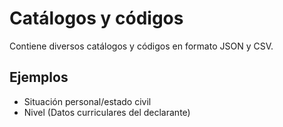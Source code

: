 # Catálogos y códigos
Contiene diversos catálogos y códigos en formato JSON y CSV.

## Ejemplos
- Situación personal/estado civil
- Nivel (Datos curriculares del declarante)